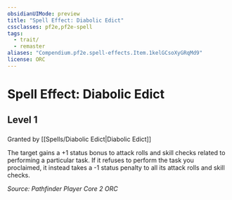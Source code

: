 ```yaml
---
obsidianUIMode: preview
title: "Spell Effect: Diabolic Edict"
cssclasses: pf2e,pf2e-spell
tags:
  - trait/
  - remaster
aliases: "Compendium.pf2e.spell-effects.Item.1kelGCsoXyGRqMd9"
license: ORC
---
```

# Spell Effect: Diabolic Edict
## Level 1
### 






Granted by [[Spells/Diabolic Edict|Diabolic Edict]]

The target gains a +1 status bonus to attack rolls and skill checks related to performing a particular task. If it refuses to perform the task you proclaimed, it instead takes a -1 status penalty to all its attack rolls and skill checks.

*Source: Pathfinder Player Core 2*
*ORC*